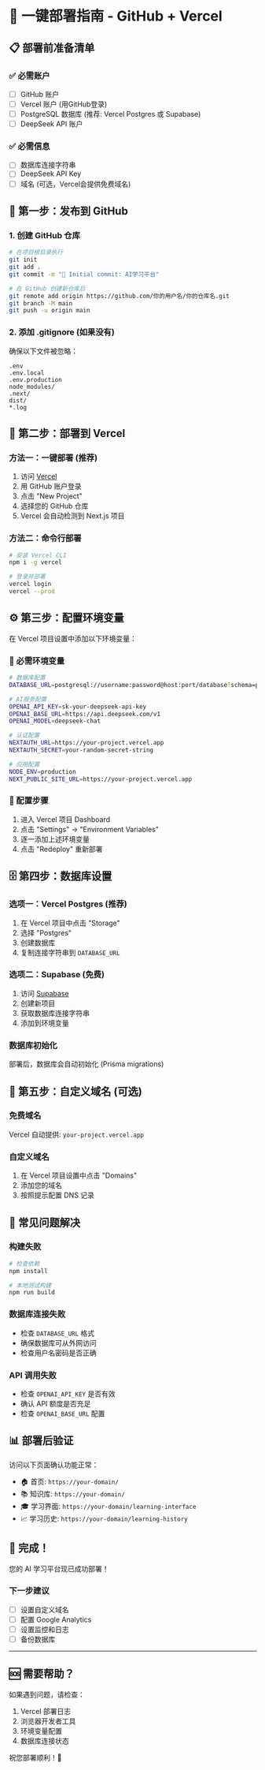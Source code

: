 # 🚀 一键部署指南 - GitHub + Vercel

## 📋 部署前准备清单

### ✅ 必需账户
- [ ] GitHub 账户
- [ ] Vercel 账户 (用GitHub登录)
- [ ] PostgreSQL 数据库 (推荐: Vercel Postgres 或 Supabase)
- [ ] DeepSeek API 账户

### ✅ 必需信息
- [ ] 数据库连接字符串
- [ ] DeepSeek API Key
- [ ] 域名 (可选，Vercel会提供免费域名)

## 🎯 第一步：发布到 GitHub

### 1. 创建 GitHub 仓库
```bash
# 在项目根目录执行
git init
git add .
git commit -m "🎉 Initial commit: AI学习平台"

# 在 GitHub 创建新仓库后
git remote add origin https://github.com/你的用户名/你的仓库名.git
git branch -M main
git push -u origin main
```

### 2. 添加 .gitignore (如果没有)
确保以下文件被忽略：
```
.env
.env.local
.env.production
node_modules/
.next/
dist/
*.log
```

## 🚀 第二步：部署到 Vercel

### 方法一：一键部署 (推荐)
1. 访问 [Vercel](https://vercel.com)
2. 用 GitHub 账户登录
3. 点击 "New Project"
4. 选择您的 GitHub 仓库
5. Vercel 会自动检测到 Next.js 项目

### 方法二：命令行部署
```bash
# 安装 Vercel CLI
npm i -g vercel

# 登录并部署
vercel login
vercel --prod
```

## ⚙️ 第三步：配置环境变量

在 Vercel 项目设置中添加以下环境变量：

### 🔑 必需环境变量
```bash
# 数据库配置
DATABASE_URL=postgresql://username:password@host:port/database?schema=public

# AI服务配置
OPENAI_API_KEY=sk-your-deepseek-api-key
OPENAI_BASE_URL=https://api.deepseek.com/v1
OPENAI_MODEL=deepseek-chat

# 认证配置
NEXTAUTH_URL=https://your-project.vercel.app
NEXTAUTH_SECRET=your-random-secret-string

# 应用配置
NODE_ENV=production
NEXT_PUBLIC_SITE_URL=https://your-project.vercel.app
```

### 📝 配置步骤
1. 进入 Vercel 项目 Dashboard
2. 点击 "Settings" → "Environment Variables"
3. 逐一添加上述环境变量
4. 点击 "Redeploy" 重新部署

## 🗄️ 第四步：数据库设置

### 选项一：Vercel Postgres (推荐)
1. 在 Vercel 项目中点击 "Storage"
2. 选择 "Postgres"
3. 创建数据库
4. 复制连接字符串到 `DATABASE_URL`

### 选项二：Supabase (免费)
1. 访问 [Supabase](https://supabase.com)
2. 创建新项目
3. 获取数据库连接字符串
4. 添加到环境变量

### 数据库初始化
部署后，数据库会自动初始化 (Prisma migrations)

## 🎨 第五步：自定义域名 (可选)

### 免费域名
Vercel 自动提供: `your-project.vercel.app`

### 自定义域名
1. 在 Vercel 项目设置中点击 "Domains"
2. 添加您的域名
3. 按照提示配置 DNS 记录

## 🔧 常见问题解决

### 构建失败
```bash
# 检查依赖
npm install

# 本地测试构建
npm run build
```

### 数据库连接失败
- 检查 `DATABASE_URL` 格式
- 确保数据库可从外网访问
- 检查用户名密码是否正确

### API 调用失败
- 检查 `OPENAI_API_KEY` 是否有效
- 确认 API 额度是否充足
- 检查 `OPENAI_BASE_URL` 配置

## 📊 部署后验证

访问以下页面确认功能正常：
- 🏠 首页: `https://your-domain/`
- 📚 知识库: `https://your-domain/`
- 🎓 学习界面: `https://your-domain/learning-interface`
- 📈 学习历史: `https://your-domain/learning-history`

## 🎉 完成！

您的 AI 学习平台现已成功部署！

### 下一步建议
- [ ] 设置自定义域名
- [ ] 配置 Google Analytics
- [ ] 设置监控和日志
- [ ] 备份数据库

---

## 🆘 需要帮助？

如果遇到问题，请检查：
1. Vercel 部署日志
2. 浏览器开发者工具
3. 环境变量配置
4. 数据库连接状态

祝您部署顺利！🎊